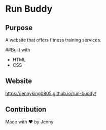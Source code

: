 # Run Buddy

## Purpose
A website that offers fitness training services.

##Built with
* HTML
* CSS

## Website
https://jennyking0805.github.io/run-buddy/

## Contribution
Made with ❤️ by Jenny

